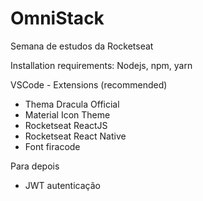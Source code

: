 # OmniStack
Semana de estudos da Rocketseat

Installation requirements:
Nodejs, npm, yarn

VSCode - Extensions (recommended)
- Thema Dracula Official
- Material Icon Theme
- Rocketseat ReactJS
- Rocketseat React Native
- Font firacode

Para depois
- JWT autenticação 
